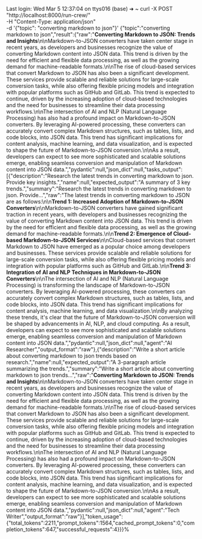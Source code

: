 Last login: Wed Mar  5 12:37:04 on ttys016
(base) ➜  ~ curl -X POST "http://localhost:8000/run-crew/" \
  -H "Content-Type: application/json" \
  -d '{"topic": "converting markdown to json"}'
{"topic":"converting markdown to json","result":{"raw":"**Converting Markdown to JSON: Trends and Insights**\n\nMarkdown-to-JSON converters have taken center stage in recent years, as developers and businesses recognize the value of converting Markdown content into JSON data. This trend is driven by the need for efficient and flexible data processing, as well as the growing demand for machine-readable formats.\n\nThe rise of cloud-based services that convert Markdown to JSON has also been a significant development. These services provide scalable and reliable solutions for large-scale conversion tasks, while also offering flexible pricing models and integration with popular platforms such as GitHub and GitLab. This trend is expected to continue, driven by the increasing adoption of cloud-based technologies and the need for businesses to streamline their data processing workflows.\n\nThe intersection of AI and NLP (Natural Language Processing) has also had a profound impact on Markdown-to-JSON converters. By leveraging AI-powered processing, these converters can accurately convert complex Markdown structures, such as tables, lists, and code blocks, into JSON data. This trend has significant implications for content analysis, machine learning, and data visualization, and is expected to shape the future of Markdown-to-JSON conversion.\n\nAs a result, developers can expect to see more sophisticated and scalable solutions emerge, enabling seamless conversion and manipulation of Markdown content into JSON data.","pydantic":null,"json_dict":null,"tasks_output":[{"description":"Research the latest trends in converting markdown to json. Provide key insights.","name":null,"expected_output":"A summary of 3 key trends.","summary":"Research the latest trends in converting markdown to json. Provide...","raw":"The latest trends in converting markdown to JSON are as follows:\n\n**Trend 1: Increased Adoption of Markdown-to-JSON Converters**\n\nMarkdown-to-JSON converters have gained significant traction in recent years, with developers and businesses recognizing the value of converting Markdown content into JSON data. This trend is driven by the need for efficient and flexible data processing, as well as the growing demand for machine-readable formats.\n\n**Trend 2: Emergence of Cloud-based Markdown-to-JSON Services**\n\nCloud-based services that convert Markdown to JSON have emerged as a popular choice among developers and businesses. These services provide scalable and reliable solutions for large-scale conversion tasks, while also offering flexible pricing models and integration with popular platforms such as GitHub and GitLab.\n\n**Trend 3: Integration of AI and NLP Techniques in Markdown-to-JSON Converters**\n\nThe intersection of AI and NLP (Natural Language Processing) is transforming the landscape of Markdown-to-JSON converters. By leveraging AI-powered processing, these converters can accurately convert complex Markdown structures, such as tables, lists, and code blocks, into JSON data. This trend has significant implications for content analysis, machine learning, and data visualization.\n\nBy analyzing these trends, it's clear that the future of Markdown-to-JSON conversion will be shaped by advancements in AI, NLP, and cloud computing. As a result, developers can expect to see more sophisticated and scalable solutions emerge, enabling seamless conversion and manipulation of Markdown content into JSON data.","pydantic":null,"json_dict":null,"agent":"AI Researcher","output_format":"raw"},{"description":"Write a short article about converting markdown to json trends based on research.","name":null,"expected_output":"A 3-paragraph article summarizing the trends.","summary":"Write a short article about converting markdown to json trends...","raw":"**Converting Markdown to JSON: Trends and Insights**\n\nMarkdown-to-JSON converters have taken center stage in recent years, as developers and businesses recognize the value of converting Markdown content into JSON data. This trend is driven by the need for efficient and flexible data processing, as well as the growing demand for machine-readable formats.\n\nThe rise of cloud-based services that convert Markdown to JSON has also been a significant development. These services provide scalable and reliable solutions for large-scale conversion tasks, while also offering flexible pricing models and integration with popular platforms such as GitHub and GitLab. This trend is expected to continue, driven by the increasing adoption of cloud-based technologies and the need for businesses to streamline their data processing workflows.\n\nThe intersection of AI and NLP (Natural Language Processing) has also had a profound impact on Markdown-to-JSON converters. By leveraging AI-powered processing, these converters can accurately convert complex Markdown structures, such as tables, lists, and code blocks, into JSON data. This trend has significant implications for content analysis, machine learning, and data visualization, and is expected to shape the future of Markdown-to-JSON conversion.\n\nAs a result, developers can expect to see more sophisticated and scalable solutions emerge, enabling seamless conversion and manipulation of Markdown content into JSON data.","pydantic":null,"json_dict":null,"agent":"Tech Writer","output_format":"raw"}],"token_usage":{"total_tokens":2211,"prompt_tokens":1564,"cached_prompt_tokens":0,"completion_tokens":647,"successful_requests":4}}}%